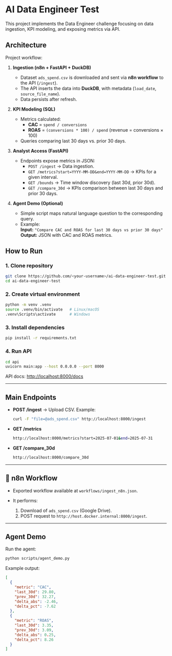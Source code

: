 # AI Data Engineer Test

This project implements the Data Engineer challenge focusing on data ingestion, KPI modeling, and exposing metrics via API.

## Architecture

Project workflow:

1. **Ingestion (n8n + FastAPI + DuckDB)**  
   - Dataset `ads_spend.csv` is downloaded and sent via **n8n workflow** to the API (`/ingest`).  
   - The API inserts the data into **DuckDB**, with metadata (`load_date`, `source_file_name`).  
   - Data persists after refresh.

2. **KPI Modeling (SQL)**  
   - Metrics calculated:
     - **CAC** = `spend / conversions`
     - **ROAS** = `(conversions * 100) / spend` (revenue = conversions × 100)
   - Queries comparing last 30 days vs. prior 30 days.

3. **Analyst Access (FastAPI)**  
   - Endpoints expose metrics in JSON:
     - `POST /ingest` → Data ingestion.
     - `GET /metrics?start=YYYY-MM-DD&end=YYYY-MM-DD` → KPIs for a given interval.
     - `GET /bounds` → Time window discovery (last 30d, prior 30d).
     - `GET /compare_30d` → KPIs comparison between last 30 days and prior 30 days.

4. **Agent Demo (Optional)**  
   - Simple script maps natural language question to the corresponding query.  
   - Example:  
     **Input:** `"Compare CAC and ROAS for last 30 days vs prior 30 days"`  
     **Output:** JSON with CAC and ROAS metrics.

## How to Run

### 1. Clone repository
```bash
git clone https://github.com/<your-username>/ai-data-engineer-test.git
cd ai-data-engineer-test
````

### 2. Create virtual environment

```bash
python -m venv .venv
source .venv/bin/activate   # Linux/macOS
.venv\Scripts\activate      # Windows
```

### 3. Install dependencies

```bash
pip install -r requirements.txt
```

### 4. Run API

```bash
cd api
uvicorn main:app --host 0.0.0.0 --port 8000
```

API docs: [http://localhost:8000/docs](http://localhost:8000/docs)

---

## Main Endpoints

* **POST /ingest** → Upload CSV.
  Example:

  ```bash
  curl -F "file=@ads_spend.csv" http://localhost:8000/ingest
  ```

* **GET /metrics**

  ```bash
  http://localhost:8000/metrics?start=2025-07-01&end=2025-07-31
  ```

* **GET /compare\_30d**

  ```bash
  http://localhost:8000/compare_30d
  ```

---

## 🔄 n8n Workflow

* Exported workflow available at `workflows/ingest_n8n.json`.
* It performs:

  1. Download of `ads_spend.csv` (Google Drive).
  2. POST request to `http://host.docker.internal:8000/ingest`.


---

## Agent Demo

Run the agent:

```bash
python scripts/agent_demo.py
```

Example output:

```json
[
  {
    "metric": "CAC",
    "last_30d": 29.80,
    "prev_30d": 32.27,
    "delta_abs": -2.46,
    "delta_pct": -7.62
  },
  {
    "metric": "ROAS",
    "last_30d": 3.35,
    "prev_30d": 3.09,
    "delta_abs": 0.25,
    "delta_pct": 8.26
  }
]


